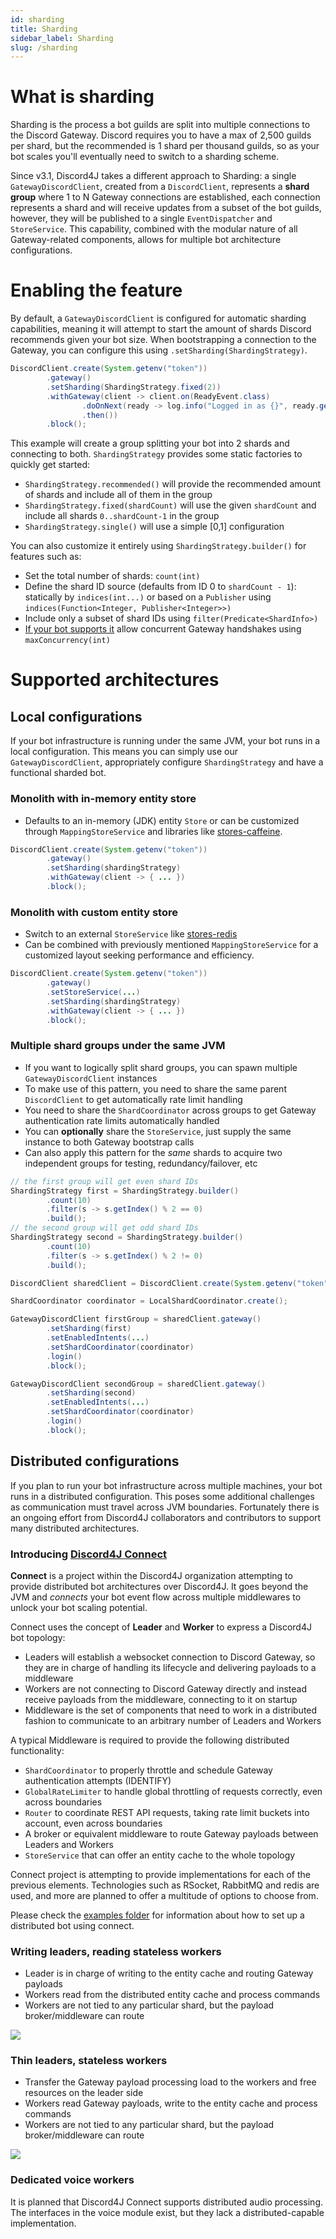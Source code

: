 ```yaml
---
id: sharding
title: Sharding
sidebar_label: Sharding
slug: /sharding
---
```


# What is sharding

Sharding is the process a bot guilds are split into multiple connections to the Discord Gateway. Discord requires you to have a max of 2,500 guilds per shard, but the recommended is 1 shard per thousand guilds, so as your bot scales you'll eventually need to switch to a sharding scheme.

Since v3.1, Discord4J takes a different approach to Sharding: a single `GatewayDiscordClient`, created from a `DiscordClient`, represents a **shard group** where 1 to N Gateway connections are established, each connection represents a shard and will receive updates from a subset of the bot guilds, however, they will be published to a single `EventDispatcher` and `StoreService`. This capability, combined with the modular nature of all Gateway-related components, allows for multiple bot architecture configurations.

# Enabling the feature

By default, a `GatewayDiscordClient` is configured for automatic sharding capabilities, meaning it will attempt to start the amount of shards Discord recommends given your bot size. When bootstrapping a connection to the Gateway, you can configure this using `.setSharding(ShardingStrategy)`.

```java
DiscordClient.create(System.getenv("token"))
        .gateway()
        .setSharding(ShardingStrategy.fixed(2))
        .withGateway(client -> client.on(ReadyEvent.class)
                .doOnNext(ready -> log.info("Logged in as {}", ready.getSelf().getUsername()))
                .then())
        .block();
```

This example will create a group splitting your bot into 2 shards and connecting to both. `ShardingStrategy` provides some static factories to quickly get started:

- `ShardingStrategy.recommended()` will provide the recommended amount of shards and include all of them in the group
- `ShardingStrategy.fixed(shardCount)` will use the given `shardCount` and include all shards `0..shardCount-1` in the group
- `ShardingStrategy.single()` will use a simple [0,1] configuration

You can also customize it entirely using `ShardingStrategy.builder()` for features such as:

- Set the total number of shards: `count(int)`
- Define the shard ID source (defaults from ID 0 to `shardCount - 1`): statically by `indices(int...)` or based on a `Publisher` using `indices(Function<Integer, Publisher<Integer>>)`
- Include only a subset of shard IDs using `filter(Predicate<ShardInfo>)`
- [If your bot supports it](https://discord.com/developers/docs/topics/gateway#sharding-for-very-large-bots) allow concurrent Gateway handshakes using `maxConcurrency(int)`

# Supported architectures

## Local configurations

If your bot infrastructure is running under the same JVM, your bot runs in a local configuration. This means you can simply use our `GatewayDiscordClient`, appropriately configure `ShardingStrategy` and have a functional sharded bot.

### Monolith with in-memory entity store

- Defaults to an in-memory (JDK) entity `Store` or can be customized through `MappingStoreService` and libraries like [stores-caffeine](https://github.com/Discord4J/Stores/tree/master/caffeine).

```java
DiscordClient.create(System.getenv("token"))
        .gateway()
        .setSharding(shardingStrategy)
        .withGateway(client -> { ... })
        .block();
```

### Monolith with custom entity store

- Switch to an external `StoreService` like [stores-redis](https://github.com/Discord4J/Stores/tree/master/redis)
- Can be combined with previously mentioned `MappingStoreService` for a customized layout seeking performance and efficiency.

```java
DiscordClient.create(System.getenv("token"))
        .gateway()
        .setStoreService(...)
        .setSharding(shardingStrategy)
        .withGateway(client -> { ... })
        .block();
```

### Multiple shard groups under the same JVM

- If you want to logically split shard groups, you can spawn multiple `GatewayDiscordClient` instances
- To make use of this pattern, you need to share the same parent `DiscordClient` to get automatically rate limit handling
- You need to share the `ShardCoordinator` across groups to get Gateway authentication rate limits automatically handled
- You can **optionally** share the `StoreService`, just supply the same instance to both Gateway bootstrap calls
- Can also apply this pattern for the _same_ shards to acquire two independent groups for testing, redundancy/failover, etc

```java
// the first group will get even shard IDs
ShardingStrategy first = ShardingStrategy.builder()
        .count(10)
        .filter(s -> s.getIndex() % 2 == 0)
        .build();
// the second group will get odd shard IDs
ShardingStrategy second = ShardingStrategy.builder()
        .count(10)
        .filter(s -> s.getIndex() % 2 != 0)
        .build();

DiscordClient sharedClient = DiscordClient.create(System.getenv("token"));

ShardCoordinator coordinator = LocalShardCoordinator.create();

GatewayDiscordClient firstGroup = sharedClient.gateway()
        .setSharding(first)
        .setEnabledIntents(...)
        .setShardCoordinator(coordinator)
        .login()
        .block();

GatewayDiscordClient secondGroup = sharedClient.gateway()
        .setSharding(second)
        .setEnabledIntents(...)
        .setShardCoordinator(coordinator)
        .login()
        .block();
```

## Distributed configurations

If you plan to run your bot infrastructure across multiple machines, your bot runs in a distributed configuration. This poses some additional challenges as communication must travel across JVM boundaries. Fortunately there is an ongoing effort from Discord4J collaborators and contributors to support many distributed architectures.

### Introducing [Discord4J Connect](https://github.com/Discord4J/connect)

**Connect** is a project within the Discord4J organization attempting to provide distributed bot architectures over Discord4J. It goes beyond the JVM and _connects_ your bot event flow across multiple middlewares to unlock your bot scaling potential.

Connect uses the concept of **Leader** and **Worker** to express a Discord4J bot topology:

- Leaders will establish a websocket connection to Discord Gateway, so they are in charge of handling its lifecycle and delivering payloads to a middleware
- Workers are not connecting to Discord Gateway directly and instead receive payloads from the middleware, connecting to it on startup
- Middleware is the set of components that need to work in a distributed fashion to communicate to an arbitrary number of Leaders and Workers

A typical Middleware is required to provide the following distributed functionality:

- `ShardCoordinator` to properly throttle and schedule Gateway authentication attempts (IDENTIFY)
- `GlobalRateLimiter` to handle global throttling of requests correctly, even across boundaries
- `Router` to coordinate REST API requests, taking rate limit buckets into account, even across boundaries
- A broker or equivalent middleware to route Gateway payloads between Leaders and Workers
- `StoreService` that can offer an entity cache to the whole topology

Connect project is attempting to provide implementations for each of the previous elements. Technologies such as RSocket, RabbitMQ and redis are used, and more are planned to offer a multitude of options to choose from.

Please check the [examples folder](https://github.com/Discord4J/connect/tree/master/examples) for information about how to set up a distributed bot using connect.

### Writing leaders, reading stateless workers

- Leader is in charge of writing to the entity cache and routing Gateway payloads
- Workers read from the distributed entity cache and process commands
- Workers are not tied to any particular shard, but the payload broker/middleware can route

<img src="img/distributed-discord4j-bot-writer-leaders.svg" />

### Thin leaders, stateless workers

- Transfer the Gateway payload processing load to the workers and free resources on the leader side
- Workers read Gateway payloads, write to the entity cache and process commands
- Workers are not tied to any particular shard, but the payload broker/middleware can route

<img src="img/distributed-discord4j-bot-thin-leaders.svg" />

### Dedicated voice workers

It is planned that Discord4J Connect supports distributed audio processing. The interfaces in the voice module exist, but they lack a distributed-capable implementation.
